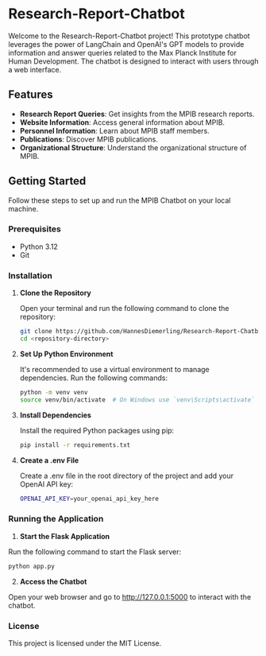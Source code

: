 # Research-Report-Chatbot

Welcome to the Research-Report-Chatbot project! This prototype chatbot leverages the power of LangChain and OpenAI's GPT models to provide information and answer queries related to the Max Planck Institute for Human Development. The chatbot is designed to interact with users through a web interface.

## Features

- **Research Report Queries**: Get insights from the MPIB research reports.
- **Website Information**: Access general information about MPIB.
- **Personnel Information**: Learn about MPIB staff members.
- **Publications**: Discover MPIB publications.
- **Organizational Structure**: Understand the organizational structure of MPIB.

## Getting Started

Follow these steps to set up and run the MPIB Chatbot on your local machine.

### Prerequisites

- Python 3.12
- Git

### Installation

1. **Clone the Repository**

   Open your terminal and run the following command to clone the repository:

   ```bash
   git clone https://github.com/HannesDiemerling/Research-Report-Chatbot.git
   cd <repository-directory>
   ```
   
2. **Set Up Python Environment**

   It's recommended to use a virtual environment to manage dependencies. Run the following commands:

   ```bash
   python -m venv venv
   source venv/bin/activate  # On Windows use `venv\Scripts\activate`
   ```

4. **Install Dependencies**

   Install the required Python packages using pip:

   ```bash
   pip install -r requirements.txt
   ```

6. **Create a .env File**

   Create a .env file in the root directory of the project and add your OpenAI API key:

   ```bash
   OPENAI_API_KEY=your_openai_api_key_here
   ```

### Running the Application

1. **Start the Flask Application**
   
  Run the following command to start the Flask server:
   
   ```bash
   python app.py
   ```

2. **Access the Chatbot**

  Open your web browser and go to http://127.0.0.1:5000 to interact with the chatbot.
  
### License

This project is licensed under the MIT License.
